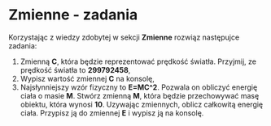 # Zmienne - zadania

Korzystając z wiedzy zdobytej w sekcji **Zmienne** rozwiąz następujce zadania:

 1. Zmienną **C**, która będzie reprezentować prędkość światła. Przyjmij, ze prędkość światła to **299792458**,
 2. Wypisz wartość zmiennej **C** na konsolę,
 3. Najsłynniejszy wzór fizyczny to **E=MC^2**. Pozwala on obliczyć energię ciała o masie **M**. Stwórz zmienną **M**, która będzie przechowywać masę obiektu, która wynosi **10**. Uzywając zmiennych, oblicz całkowitą energię ciała. Przypisz ją do zmiennej **E** i wypisz ją na konsolę.
